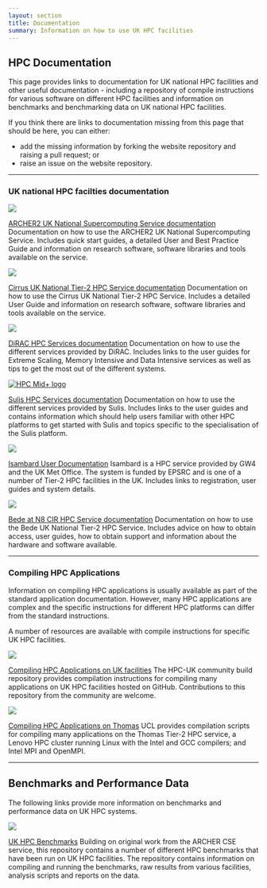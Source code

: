 ```yaml
---
layout: section
title: Documentation
summary: Information on how to use UK HPC facilities
---
```


## HPC Documentation

This page provides links to documentation for UK national HPC facilities
and other useful documentation - including a repository of compile instructions
for various software on different HPC facilities and information on benchmarks
and benchmarking data on UK national HPC facilities.

If you think there are links to documentation missing from this page that should
be here, you can either:

 - add the missing information by forking the website repository and raising a pull request; or
 - raise an issue on the website repository.


<hr />

### UK national HPC facilties documentation

<div class="row vertical-box">
  <div class="hidden-xs col-sm-4 align-middle">
    <a href="https://docs.archer2.ac.uk">
      <img src="{{ site.baseurl}}/logos/ARCHER2_logo.png" class="center-block img-responsive" />
    </a>
  </div>
  <div class="col-sm-8">
    <p>
      <a href="https://docs.archer2.ac.uk">ARCHER2 UK National Supercomputing Service documentation</a>
      Documentation on how to use the ARCHER2 UK National Supercomputing Service. Includes quick start
      guides, a detailed User and Best Practice Guide and information on research software, software
      libraries and tools available on the service.
    </p>
  </div>
</div>

<div class="row vertical-box">
  <div class="hidden-xs col-sm-4 align-middle">
    <a href="https://cirrus.readthedocs.io">
      <img src="{{ site.baseurl}}/logos/cirrus_PoweredbyEPCC.png" class="center-block img-responsive" />
    </a>
  </div>
  <div class="col-sm-8">
    <p>
      <a href="https://cirrus.readthedocs.io">Cirrus UK National Tier-2 HPC Service documentation</a>
      Documentation on how to use the Cirrus UK National Tier-2 HPC Service. Includes a detailed User
      Guide and information on research software, software libraries and tools available on the service.
    </p>
  </div>
</div>

<div class="row vertical-box">
  <div class="hidden-xs col-sm-4 align-middle">
    <a href="https://github.com/DiRAC-HPC/DiRAC-3-Get-Started-User-Guide-and-Tips-and-Tricks/wiki">
      <img src="{{ site.baseurl}}/logos/dirac.png" class="center-block img-responsive" />
    </a>
  </div>
  <div class="col-sm-8">
    <p>
      <a href="https://github.com/DiRAC-HPC/DiRAC-3-Get-Started-User-Guide-and-Tips-and-Tricks/wiki">DiRAC HPC Services documentation</a>
      Documentation on how to use the different services provided by DiRAC. Includes links to the user guides
      for Extreme Scaling, Memory Intensive and Data Intensive services as well as tips to get the most 
      out of the different systems.
    </p>
  </div>
</div>

<div class="row vertical-box">
  <div class="hidden-xs col-sm-4 align-middle">
    <a href="https://sulis.ac.uk/">
      <img src="{{ site.baseurl}}/logos/hpcmidplus_logo.png" class="center-block img-responsive" alt="HPC Mid+ logo" />
    </a>
  </div>
  <div class="col-sm-8">
    <p>
      <a href="https://warwick.ac.uk/research/rtp/sc/sulis/docs/">Sulis HPC Services documentation</a>
      Documentation on how to use the different services provided by Sulis. Includes links to the user guides and contains information which should help
      users familiar with other HPC platforms to get started with Sulis and topics specific to the specialisation of the Sulis platform.
    </p>
  </div>
</div>

<div class="row vertical-box">
  <div class="hidden-xs col-sm-4 align-middle">
    <a href="https://gw4-isambard.github.io">
      <img src="{{ site.baseurl}}/logos/Isambard_logo.jpeg" class="center-block img-responsive" />
  </div>
  <div class="col-sm-8">
    <p>
      <a href="https://gw4-isambard.github.io">Isambard User Documentation</a>
      Isambard is a HPC service provided by GW4 and the UK Met Office. The system is funded by EPSRC and is one of a 
      number of Tier-2 HPC facilities in the UK.  Includes links to registration, user guides and system details.
    </p>
  </div>
</div>

<div class="row vertical-box">
  <div class="hidden-xs col-sm-4 align-middle">
    <a href="https://bede-documentation.readthedocs.io/en/latest/usage/">
      <img src="{{ site.baseurl}}/logos/n8cir-bede.png" class="center-block img-responsive" />
    </a>
  </div>
  <div class="col-sm-8">
    <p>
      <a href="https://bede-documentation.readthedocs.io/en/latest/usage/">Bede at N8 CIR HPC Service documentation</a>
      Documentation on how to use the Bede UK National Tier-2 HPC Service. Includes advice on how to
      obtain access, user guides, how to obtain support and information about the hardware and software available.
    </p>
  </div>
</div>


<hr/>

### Compiling HPC Applications

Information on compiling HPC applications is usually available as
part of the standard application documentation. However, many 
HPC applications are complex and the specific instructions for 
different HPC platforms can differ from the standard instructions.

A number of resources are available with compile instructions for 
specific UK HPC facilities.

<div class="row vertical-box">
  <div class="hidden-xs col-sm-4 align-middle">
    <a href="https://github.com/hpc-uk/build-instructions">
      <img src="{{ site.baseurl}}/logos/hpcuk_logo_large.png" class="center-block img-responsive" />
    </a>
  </div>
  <div class="col-sm-8">
    <p>
      <a href="https://github.com/hpc-uk/build-instructions">Compiling HPC Applications on UK facilities</a>
      The HPC-UK community build repository provides compilation instructions for compiling
      many applications on UK HPC facilities hosted on GitHub. Contributions to this repository 
      from the community are welcome.
    </p>
  </div>
</div>

<div class="row vertical-box">
  <div class="hidden-xs col-sm-4 align-middle">
    <a href="https://github.com/UCL-RITS/rcps-buildscripts">
      <img src="{{ site.baseurl}}/logos/ucl_logo.png" class="center-block img-responsive" />
    </a>
  </div>
  <div class="col-sm-8">
    <p>
      <a href="https://github.com/UCL-RITS/rcps-buildscripts">Compiling HPC Applications on Thomas</a>
      UCL provides compilation scripts for compiling
      many applications on the Thomas Tier-2 HPC service, a Lenovo
      HPC cluster running Linux with the Intel and GCC compilers; and
      Intel MPI and OpenMPI.
    </p>
  </div>
</div>

<hr />

<h2>Benchmarks and Performance Data</h2>

<p>
The following links provide more information on benchmarks and performance
data on UK HPC systems.
</p>

<div class="row vertical-box">
  <div class="hidden-xs col-sm-4 align-middle">
    <a href="">
      <img src="{{ site.baseurl}}/logos/hpcuk_logo_large.png" class="center-block img-responsive" />
    </a>
  </div>
  <div class="col-sm-8">
    <p>
       <a href="https://github.com/hpc-uk/archer-benchmarks">UK HPC Benchmarks</a>
       Building on original work from the ARCHER CSE service, this repository contains a number of
       different HPC benchmarks that have been run on UK HPC facilities. The repository contains
       information on compiling and running the benchmarks, raw results from various facilities,
       analysis scripts and reports on the data.
    </p>
  </div>
</div>


